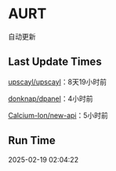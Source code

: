 # AURT

自动更新


## Last Update Times

[upscayl/upscayl](https://github.com/upscayl/upscayl)：8天19小时前

[donknap/dpanel](https://github.com/donknap/dpanel)：4小时前

[Calcium-Ion/new-api](https://github.com/Calcium-Ion/new-api)：5小时前


## Run Time
2025-02-19 02:04:22
